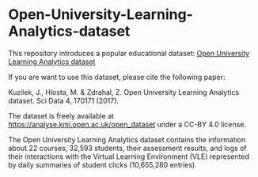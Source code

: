 # Open-University-Learning-Analytics-dataset

This  repository introduces a popular educational dataset: [Open University Learning Analytics dataset](https://www.nature.com/articles/sdata2017171/)

If you are want to use this dataset, please cite the following paper:

Kuzilek, J., Hlosta, M. & Zdrahal, Z. Open University Learning Analytics dataset. Sci Data 4, 170171 (2017). 

The dataset is freely available at https://analyse.kmi.open.ac.uk/open_dataset under a CC-BY 4.0 license.

The Open University Learning Analytics dataset contains the information about 22 courses, 32,593 students, their assessment results, and logs of their interactions with
the Virtual Learning Environment (VLE) represented by daily summaries of student clicks (10,655,280 entries).
